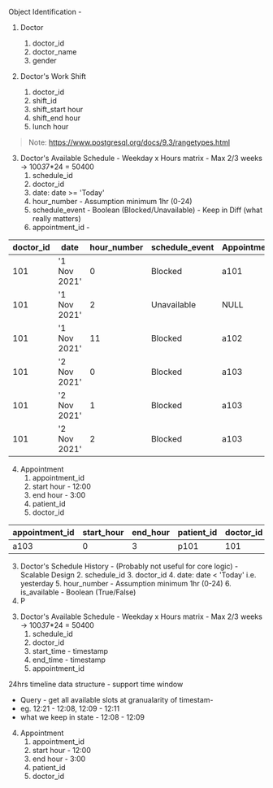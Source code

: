 Object Identification  - 


1. Doctor 
   1. doctor_id
   2. doctor_name
   3. gender

2. Doctor's Work Shift
   1. doctor_id
   2. shift_id
   3. shift_start hour
   4. shift_end hour
   5. lunch hour
   
> Note: https://www.postgresql.org/docs/9.3/rangetypes.html   
3. Doctor's Available Schedule  - Weekday x Hours matrix - Max 2/3 weeks -> 100*3*7*24 = 50400
   1. schedule_id
   2. doctor_id
   3. date: date >= 'Today'
   4. hour_number - Assumption minimum 1hr (0-24)
   5. schedule_event - Boolean (Blocked/Unavailable) - Keep in Diff (what really matters)
   6. appointment_id - 

|doctor_id| date| hour_number | schedule_event| Appointment_id
| ---|---|---|---|---|
| 101| '1 Nov 2021'| 0| Blocked| a101
| 101| '1 Nov 2021'| 2| Unavailable| NULL
| 101| '1 Nov 2021'| 11| Blocked| a102
| 101| '2 Nov 2021'| 0| Blocked| a103
| 101| '2 Nov 2021'| 1| Blocked|a103
| 101| '2 Nov 2021'| 2| Blocked|a103

4. Appointment
   1. appointment_id
   2. start hour - 12:00
   3. end hour - 3:00
   4. patient_id
   5. doctor_id
   
| appointment_id| start_hour | end_hour | patient_id| doctor_id| 
| ----| ----|-----|-----|-----|
| a103| 0|3|p101|101|

3. Doctor's  Schedule History - (Probably not useful for core logic) - Scalable Design 
   2. schedule_id
   3. doctor_id
   4. date: date < 'Today' i.e. yesterday
   5. hour_number - Assumption minimum 1hr (0-24)
   6. is_available - Boolean (True/False)
4. P

[comment]: <> (3. Current Doctor Schedule Mapping )

[comment]: <> (   1. doctor_id)

[comment]: <> (   2. schedule_id)


3. Doctor's Available Schedule  - Weekday x Hours matrix - Max 2/3 weeks -> 100*3*7*24 = 50400
   1. schedule_id
   2. doctor_id
   3. start_time - timestamp
   4. end_time - timestamp
   5. appointment_id
    
24hrs timeline data structure - support time window
   - Query - get all available slots at granualarity of timestam- 
   - eg. 12:21 - 12:08, 12:09 - 12:11
   - what we keep in state - 12:08 - 12:09

4. Appointment
   1. appointment_id
   2. start hour - 12:00
   3. end hour - 3:00
   4. patient_id
   5. doctor_id
